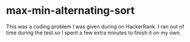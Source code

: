 # max-min-alternating-sort
This was a coding problem I was given during on HackerRank. I ran out of time during the test so I spent a few extra minutes to finish it on my own. 
